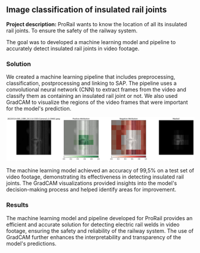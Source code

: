 ## Image classification of insulated rail joints

**Project description:** ProRail wants to know the location of all its insulated rail joints. To ensure the safety of the railway system.

The goal was to developed a machine learning model and pipeline to accurately detect insulated rail joints in video footage.

### Solution
We created a machine learning pipeline that includes preprocessing, classification, postprocessing and linking to SAP. The pipeline uses a convolutional neural network (CNN) to extract frames from the video  and classify them as containing an insulated rail joint or not. We also used GradCAM to visualize the regions of the video frames that were important for the model's prediction. 

<img src="../images/gradcam.jpeg?raw=true"/>

The machine learning model achieved an accuracy of 99,5% on a test set of video footage, demonstrating its effectiveness in detecting insulated rail joints. The GradCAM visualizations provided insights into the model's decision-making process and helped identify areas for improvement.

### Results
The machine learning model and pipeline developed for ProRail provides an efficient and accurate solution for detecting electric rail welds in video footage, ensuring the safety and reliability of the railway system. The use of GradCAM further enhances the interpretability and transparency of the model's predictions.


